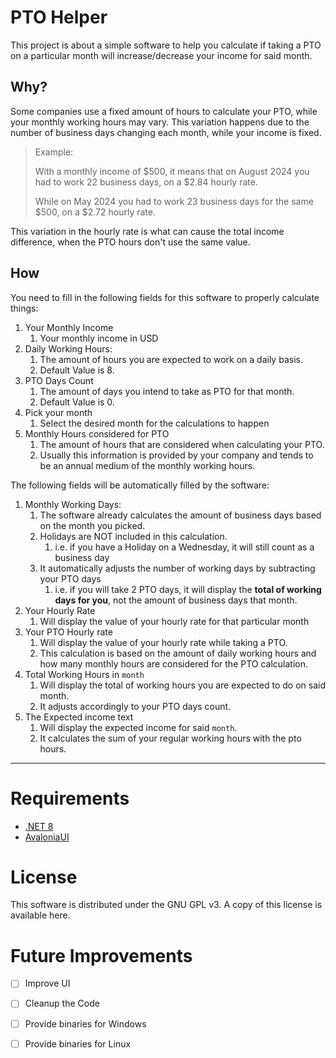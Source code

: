 # PTO Helper

This project is about a simple software to help you calculate if taking a PTO on a particular month will increase/decrease 
your income for said month.

## Why?

Some companies use a fixed amount of hours to calculate your PTO, while your monthly working hours may vary.
This variation happens due to the number of business days changing each month, while your income is fixed.

> Example:
> 
> With a monthly income of \$500, it means that on August 2024 you had to work 22 business days, on a \$2.84 hourly rate.
> 
> While on May 2024 you had to work 23 business days for the same \$500, on a \$2.72 hourly rate.
 
This variation in the hourly rate is what can cause the total income difference, when the PTO hours don't use the same 
value.

## How

You need to fill in the following fields for this software to properly calculate things:

1. Your Monthly Income 
   1. Your monthly income in USD
2. Daily Working Hours: 
   1. The amount of hours you are expected to work on a daily basis.
   2. Default Value is 8.
3. PTO Days Count
   1. The amount of days you intend to take as PTO for that month.
   2. Default Value is 0.
4. Pick your month
   1. Select the desired month for the calculations to happen
5. Monthly Hours considered for PTO
   1. The amount of hours that are considered when calculating your PTO. 
   2. Usually this information is provided by your company and tends to be an annual medium of the monthly working hours.

The following fields will be automatically filled by the software:

1. Monthly Working Days:
   1. The software already calculates the amount of business days based on the month you picked.
   2. Holidays are NOT included in this calculation. 
      1. i.e. if you have a Holiday on a Wednesday, it will still count as a business day
   3. It automatically adjusts the number of working days by subtracting your PTO days
      1. i.e. if you will take 2 PTO days, it will display the **total of working days for you**, not the amount of business days that month.
2. Your Hourly Rate
   1. Will display the value of your hourly rate for that particular month
3. Your PTO Hourly rate
   1. Will display the value of your hourly rate while taking a PTO.
   2. This calculation is based on the amount of daily working hours and how many monthly hours are considered for the PTO calculation.
4. Total Working Hours in `month` 
   1. Will display the total of working hours you are expected to do on said month.
   2. It adjusts accordingly to your PTO days count.
5. The Expected income text
   1. Will display the expected income for said `month`. 
   2. It calculates the sum of your regular working hours with the pto hours.

---

# Requirements

* [.NET 8](https://dotnet.microsoft.com/en-us/download/dotnet/8.0)
* [AvaloniaUI](https://avaloniaui.net/)

# License

This software is distributed under the GNU GPL v3. A copy of this license is available here.

# Future Improvements

- [ ] Improve UI
- [ ] Cleanup the Code
- [ ] Provide binaries for Windows
- [ ] Provide binaries for Linux

